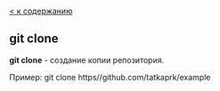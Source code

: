 [< к содержанию](./readme.md)

## git clone

**git clone** - создание копии репозитория.

Пример: git clone https//github.com/tatkaprk/example